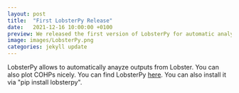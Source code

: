 ```yaml
---
layout: post
title:  "First LobsterPy Release"
date:   2021-12-16 10:00:00 +0100
preview: We released the first version of LobsterPy for automatic analysis of Lobster outputs.
image: images/LobsterPy.png
categories: jekyll update
---
```

LobsterPy allows to automatically anayze outputs from Lobster. You can also plot COHPs nicely. You can find LobsterPy [here](https://github.com/JaGeo/LobsterPy). You can also install it via "pip install lobsterpy".
















